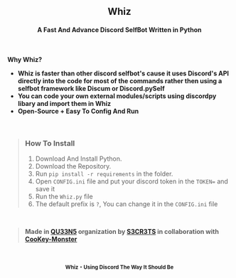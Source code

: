 <h2 align="center">Whiz</h2>
<h4 align="center">A Fast And Advance Discord SelfBot Written in Python</h4>

<br>

**Why Whiz?**
- **Whiz is faster than other discord selfbot's cause it uses Discord's API directly into the code for most of the commands rather then using a selfbot framework like Discum or Discord.pySelf**
- **You can code your own external modules/scripts using discordpy libary and import them in Whiz**
- **Open-Source + Easy To Config And Run**

<br>

> ### How To Install
> 1. Download And Install Python.
> 2. Download the Repository.
> 3. Run `pip install -r requirements` in the folder.
> 4. Open `CONFIG.ini` file and put your discord token in the `TOKEN=` and save it
> 5. Run the `Whiz.py` file
> 6. The default prefix is `?`, You can change it in the `CONFIG.ini` file

<br>

> **Made in [QU33N5](https://github.com/QU33N5) organization by [S3CR3TS](https://github.com/SecretsX) in collaboration with [CooKey-Monster](https://github.com/CooKey-Monster)**

<br>

<p align="center"><sub><b>Whiz・Using Discord The Way It Should Be</b></sub></p>
